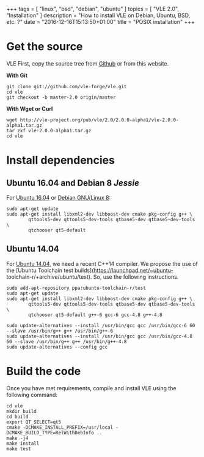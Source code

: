+++
tags = [ "linux", "bsd", "debian", "ubuntu" ]
topics = [ "VLE 2.0", "Installation" ]
description = "How to install VLE on Debian, Ubuntu, BSD, etc. ?"
date = "2016-12-16T15:13:50+01:00"
title = "POSIX installation"
+++

# Get the source

VLE First, copy the source tree from [Github](https://github.com/vle-forge) or
from this website.

**With Git**

    git clone git://github.com/vle-forge/vle.git
    cd vle
    git checkout -b master-2.0 origin/master

**With Wget or Curl**

    wget http://vle-project.org/pub/vle/2.0/2.0.0-alpha1/vle-2.0.0-alpha1.tar.gz
    tar zxf vle-2.0.0-alpha1.tar.gz
    cd vle

# Install dependencies

## Ubuntu 16.04 and Debian 8 *Jessie*

For [Ubuntu 16.04](http:://www.ubuntu.com) or [Debian GNU/Linux 8](http://www.debian.org):

    sudo apt-get update
    sudo apt-get install libxml2-dev libboost-dev cmake pkg-config g++ \
            qttools5-dev qttools5-dev-tools qtbase5-dev qtbase5-dev-tools \
            qtchooser qt5-default

## Ubuntu 14.04

For [Ubuntu 14.04](http:://www.ubuntu.com), we need a recent C++14 compiler. We
propose the use of the [Ubuntu Toolchain test
builds](https://launchpad.net/~ubuntu- toolchain-r/+archive/ubuntu/test). So,
use the following instructions.

    sudo add-apt-repository ppa:ubuntu-toolchain-r/test
    sudo apt-get update
    sudo apt-get install libxml2-dev libboost-dev cmake pkg-config g++ \
            qttools5-dev qttools5-dev-tools qtbase5-dev qtbase5-dev-tools \
            qtchooser qt5-default g++-6 gcc-6 gcc-4.8 g++-4.8

    sudo update-alternatives --install /usr/bin/gcc gcc /usr/bin/gcc-6 60 --slave /usr/bin/g++ g++ /usr/bin/g++-6
    sudo update-alternatives --install /usr/bin/gcc gcc /usr/bin/gcc-4.8 60 --slave /usr/bin/g++ g++ /usr/bin/g++-4.8
    sudo update-alternatives --config gcc

# Build the code

Once you have met requirements, compile and install VLE using the following
command:

    cd vle
    mkdir build
    cd build
    export QT_SELECT=qt5
    cmake -DCMAKE_INSTALL_PREFIX=/usr/local -DCMAKE_BUILD_TYPE=RelWithDebInfo ..
    make -j4
    make install
    make test
